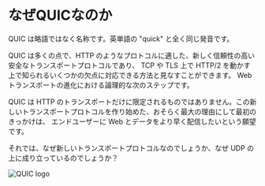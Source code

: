 # なぜQUICなのか

QUIC は略語ではなく名称です。英単語の "quick" と全く同じ発音です。

QUIC は多くの点で、HTTP のようなプロトコルに適した、新しく信頼性の高い安全なトランスポートプロトコルであり、
TCP や TLS 上で HTTP/2 を動かす上で知られるいくつかの欠点に対応できる方法と見なすことができます。
Web トランスポートの進化における論理的な次のステップです。


QUIC は HTTP のトランスポートだけに限定されるものではありません。この新しいトランスポートプロトコルを作り始めた、おそらく最大の理由にして最初のきっかけは、
エンドユーザーに Web とデータをより早く配信したいという願望です。

それでは、なぜ新しいトランスポートプロトコルなのでしょうか、なぜ UDP の上に成り立っているのでしょうか？

![QUIC logo](../images/QUIC.png)
